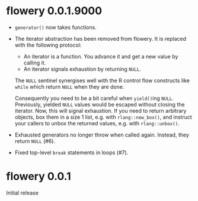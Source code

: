 
# flowery 0.0.1.9000

* `generator()` now takes functions.

* The iterator abstraction has been removed from flowery. It is
  replaced with the following protocol:

  - An iterator is a function. You advance it and get a new value by
    calling it.
  - An iterator signals exhaustion by returning `NULL`.

  The `NULL` sentinel synergises well with the R control flow
  constructs like `while` which return `NULL` when they are done.

  Consequently you need to be a bit careful when `yield()`ing
  `NULL`. Previously, yielded `NULL` values would be escaped without
  closing the iterator. Now, this will signal exhaustion. If you need
  to return arbitrary objects, box them in a size 1 list, e.g. with
  `rlang::new_box()`, and instruct your callers to unbox the returned
  values, e.g. with `rlang::unbox()`.

* Exhausted generators no longer throw when called again. Instead,
  they return `NULL` (#6).

* Fixed top-level `break` statements in loops (#7).


# flowery 0.0.1

Initial release
